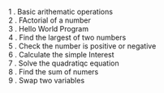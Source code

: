 1 . Basic arithematic operations  
2 . FActorial of a number  
3 . Hello World Program  
4 . Find the largest of two numbers  
5 . Check the number is positive or negative  
6 . Calculate the simple Interest  
7 . Solve the quadratiqc equation  
8 . Find the sum of numers  
9 . Swap two variables   
